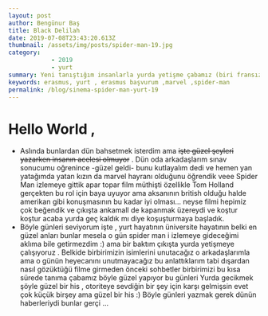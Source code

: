 ```yaml
---
layout: post
author: Bengünur Baş
title: Black Delilah 
date: 2019-07-08T23:43:20.613Z 
thumbnail: /assets/img/posts/spider-man-19.jpg
category: 
            - 2019
            - yurt 
summary: Yeni tanıştığım insanlarla yurda yetişme çabamız (biri fransız)  
keywords: erasmus, yurt , erasmus başvurum ,marvel ,spider-man
permalink: /blog/sinema-spider-man-yurt-19
---
```

# Hello World ,

- Aslında bunlardan dün bahsetmek isterdim ama ~~işte güzel şeyleri yazarken insanın acelesi olmuyor~~ . Dün oda arkadaşlarım sınav sonucumu oğrenince -güzel geldi- bunu kutlayalım dedi ve hemen yan yatağımda yatan kızın da marvel hayranı olduğunu öğrendik veee Spider Man izlemeye gittik apar topar film müthişti özellikle Tom Holland gerçekten bu rol için baya uyuyor ama aksanının british olduğu halde amerikan gibi konuşmasının bu kadar iyi olması... neyse filmi hepimiz çok beğendik ve çıkışta ankamall de kapanmak üzereydi ve koştur koştur acaba yurda geç kaldık mı diye koşuşturmaya başladık. 
- Böyle günleri seviyorum işte , yurt hayatının üniversite hayatının belki en güzel anları bunlar mesela o gün spider man i izlemeye gideceğimi aklıma bile getirmezdim :) ama bir baktım çıkışta yurda yetişmeye çalışıyoruz . Belkide birbirimizin isimlerini unutacağız o arkadaşlarımla ama o günün heyecanını unutmayacağız bu anlattıklarım tabi dışardan nasıl gözüktüğü filme girmeden önceki sohbetler birbirimizi bu kısa sürede tanıma çabamız böyle güzel yapıyor bu günleri Yurda gecikmek şöyle güzel bir his , otoriteye sevdiğin bir şey için karşı gelmişsin evet çok küçük birşey ama güzel bir his :) 
    Böyle günleri yazmak gerek dünün haberleriydi bunlar gerçi ...  